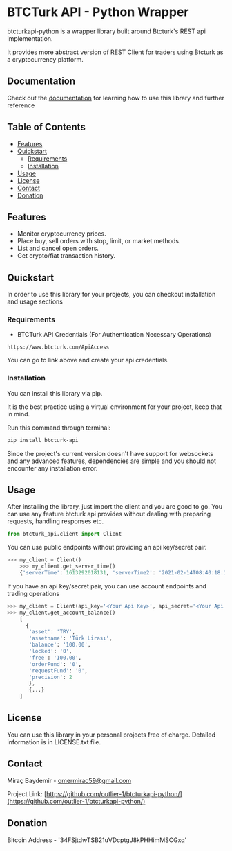 # BTCTurk API - Python Wrapper

btcturkapi-python is a wrapper library built around Btcturk's REST api implementation.

It provides more abstract version of REST Client for traders using Btcturk as a cryptocurrency platform.

## Documentation

Check out the [documentation](https://btcturkapi-python.readthedocs.io/en/latest/) for learning  how to use this library and further reference

<!-- TABLE OF CONTENTS -->
## Table of Contents

* [Features](#features)
* [Quickstart](#Quickstart)
  * [Requirements](#Requirements)
  * [Installation](#Installation)
* [Usage](#Usage)
* [License](#License)
* [Contact](#contact)
* [Donation](#Donation)



<!-- Features -->
## Features

* Monitor cryptocurrency prices.
* Place buy, sell orders with stop, limit, or market methods.
* List and cancel open orders.
* Get crypto/fiat transaction history.


<!-- GETTING STARTED -->
## Quickstart

In order to use this library for your projects, you can checkout installation and usage sections

### Requirements
 
* BTCTurk API Credentials (For Authentication Necessary Operations)
```
https://www.btcturk.com/ApiAccess
```
You can go to link above and create your api credentials.


### Installation

You can install this library via pip.

It is the best practice using a virtual environment for your project, keep that in mind.

Run this command through terminal:

```sh
pip install btcturk-api 
```
Since the project's current version doesn't have support for websockets and any advanced features, dependencies are simple and you should not encounter any installation error.

<!-- USAGE EXAMPLES -->
## Usage

After installing the library, just import the client and you are good to go. You can use any feature btcturk api provides without dealing with preparing requests, handling responses etc.

```py
from btcturk_api.client import Client
```
You can use public endpoints without providing an api key/secret pair.

```py
>>> my_client = Client()
    >>> my_client.get_server_time()
    {'serverTime': 1613292018131, 'serverTime2': '2021-02-14T08:40:18.1308832+00:00'}
```
If you have an api key/secret pair, you can use account endpoints and trading operations

```py
>>> my_client = Client(api_key='<Your Api Key>', api_secret='<Your Api Secret>')
>>> my_client.get_account_balance()
    [
      {
       'asset': 'TRY',
       'assetname': 'Türk Lirası',
       'balance': '100.00',
       'locked': '0',
       'free': '100.00',
       'orderFund': '0',
       'requestFund': '0',
       'precision': 2
       },
       {...}
    ]
```
<!-- LICENSE -->
## License

You can use this library in your personal projects free of charge. Detailed information is in LICENSE.txt file.

<!-- CONTACT -->
## Contact

Miraç Baydemir -  omermirac59@gmail.com

Project Link: [https://github.com/outlier-1/btcturkapi-python/](https://github.com/outlier-1/btcturkapi-python/)

<!-- DONATION -->
## Donation

Bitcoin Address - '34FSjtdwTSB21uVDcptgJ8kPHHimMSCGxq'

